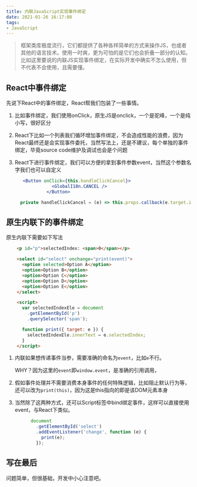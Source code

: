 ```yaml
---
title: 内联JavaScript实现事件绑定
date: 2021-01-26 16:17:08
tags:
- JavaScript
---
```


> 框架类库极度流行，它们都提供了各种各样简单的方式来操作JS，也或者其他的语言技术。使用一时爽，更为可怕的是它们也会折叠一部分的认知。比如这里要说的内联JS实现事件绑定，在实际开发中确实不怎么使用，但不代表不会使用，且需要懂。



## React中事件绑定

先说下React中的事件绑定，React帮我们包装了一些事情。

1. 比如事件绑定，我们使用onClick，原生JS是onclick，一个是驼峰，一个是纯小写，很好区分

2. React下比如一个列表我们循环增加事件绑定，不会造成性能的浪费，因为React最终还是会实现事件委托，当然写法上，还是不建议，每个单独的事件绑定，毕竟source code维护及调试也会是个问题

3. React下进行事件绑定，我们可以方便的拿到事件参数event，当然这个参数名字我们也可以自定义

   ```jsx
      <Button onClick={this.handleClickCancel}>
                 <GlobalI18n.CANCEL />
               </Button>
   
     private handleClickCancel = (e) => this.props.callback(e.target.id);
   ```



## 原生内联下的事件绑定

原生内联下需要如下写法

```html
    <p id="p">selectedIndex: <span>0</span></p>

    <select id="select" onchange="print(event)">
      <option selected>Option A</option>
      <option>Option B</option>
      <option>Option C</option>
      <option>Option D</option>
      <option>Option E</option>
    </select>

    <script>
      var selectedIndexEle = document
        .getElementById('p')
        .querySelector('span');

      function print({ target: e }) {
        selectedIndexEle.innerText = e.selectedIndex;
      }
    </script>
```

1. 内联如果想传递事件当参，需要准确的命名为`event`，比如`e`不行。

   ​	WHY？因为这里的`event`即`window.event`，是准确的引用调用，

2. 假如事件处理并不需要消费本身事件的任何特殊逻辑，比如阻止默认行为等，还可以改为`print(this)`，因为这是this指向的即是该DOM元素本身

3. 当然除了这两种方式，还可以Script标签中bind绑定事件，这样可以直接使用event，与React下类似。

   ```javascript
         document
           .getElementById('select')
           .addEventListener('change', function (e) {
             print(e);
           });
   ```

   

## 写在最后

问题简单，但很基础，开发中小心注意吧。